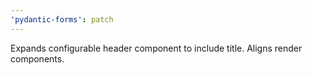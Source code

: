 ```yaml
---
'pydantic-forms': patch
---
```


Expands configurable header component to include title. Aligns render components.
